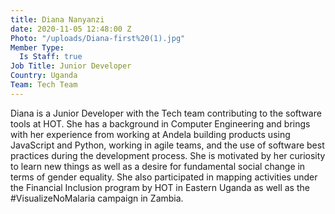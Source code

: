 ```yaml
---
title: Diana Nanyanzi
date: 2020-11-05 12:48:00 Z
Photo: "/uploads/Diana-first%20(1).jpg"
Member Type:
  Is Staff: true
Job Title: Junior Developer
Country: Uganda
Team: Tech Team
---
```


Diana is a Junior Developer with the Tech team contributing to the software tools at HOT. She has a background in Computer Engineering and brings with her experience from working at Andela building products using JavaScript and Python, working in agile teams, and the use of software best practices during the development process. She is motivated by her curiosity to learn new things as well as a desire for fundamental social change in terms of gender equality. She also participated in mapping activities under the Financial Inclusion program by HOT in Eastern Uganda as well as the #VisualizeNoMalaria campaign in Zambia.
